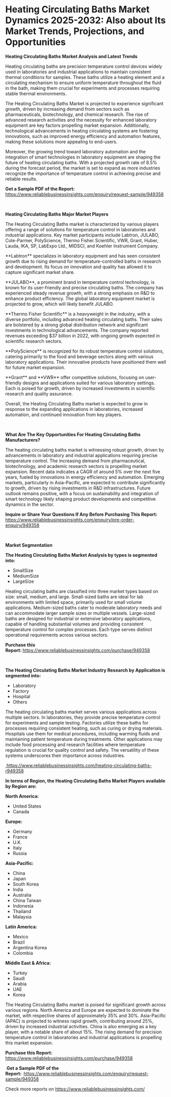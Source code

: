<p><h1>Heating Circulating Baths Market Dynamics 2025-2032: Also about Its Market Trends, Projections, and Opportunities</h1></p><p><strong>Heating Circulating Baths Market Analysis and Latest Trends</strong></p>
<p><p>Heating circulating baths are precision temperature control devices widely used in laboratories and industrial applications to maintain consistent thermal conditions for samples. These baths utilize a heating element and a circulating mechanism to ensure uniform temperature throughout the fluid in the bath, making them crucial for experiments and processes requiring stable thermal environments.</p><p>The Heating Circulating Baths Market is projected to experience significant growth, driven by increasing demand from sectors such as pharmaceuticals, biotechnology, and chemical research. The rise of advanced research activities and the necessity for enhanced laboratory equipment are key factors propelling market expansion. Additionally, technological advancements in heating circulating systems are fostering innovations, such as improved energy efficiency and automation features, making these solutions more appealing to end-users.</p><p>Moreover, the growing trend toward laboratory automation and the integration of smart technologies in laboratory equipment are shaping the future of heating circulating baths. With a projected growth rate of 8.5% during the forecast period, the market is set to expand as more industries recognize the importance of temperature control in achieving precise and reliable results.</p></p>
<p><strong>Get a Sample PDF of the Report:&nbsp;</strong> <a href="https://www.reliablebusinessinsights.com/enquiry/request-sample/949358?utm_campaign=2768&utm_medium=2&utm_source=Github&utm_content=ia&utm_term=11042025&utm_id=heating-circulating-baths">https://www.reliablebusinessinsights.com/enquiry/request-sample/949358</a></p>
<p>&nbsp;</p>
<p><strong>Heating Circulating Baths Major Market Players</strong></p>
<p><p>The Heating Circulating Baths market is characterized by various players offering a range of solutions for temperature control in laboratories and industrial applications. Key market participants include Labtron, JULABO, Cole-Parmer, PolyScience, Thermo Fisher Scientific, VWR, Grant, Huber, Lauda, IKA, SP, LabExpo Ltd., MIDSCI, and Koehler Instrument Company.</p><p>**Labtron** specializes in laboratory equipment and has seen consistent growth due to rising demand for temperature-controlled baths in research and development. Its focus on innovation and quality has allowed it to capture significant market share.</p><p>**JULABO**, a prominent brand in temperature control technology, is known for its user-friendly and precise circulating baths. The company has experienced steady revenue growth, with a strong emphasis on R&D to enhance product efficiency. The global laboratory equipment market is projected to grow, which will likely benefit JULABO.</p><p>**Thermo Fisher Scientific** is a heavyweight in the industry, with a diverse portfolio, including advanced heating circulating baths. Their sales are bolstered by a strong global distribution network and significant investments in technological advancements. The company reported revenues exceeding $37 billion in 2022, with ongoing growth expected in scientific research sectors.</p><p>**PolyScience** is recognized for its robust temperature control solutions, catering primarily to the food and beverage sectors along with various laboratory applications. Their innovative products have positioned them well for future market expansion.</p><p>**Grant** and **VWR** offer competitive solutions, focusing on user-friendly designs and applications suited for various laboratory settings. Each is poised for growth, driven by increased investments in scientific research and quality assurance.</p><p>Overall, the Heating Circulating Baths market is expected to grow in response to the expanding applications in laboratories, increased automation, and continued innovation from key players.</p></p>
<p>&nbsp;</p>
<p><strong>What Are The Key Opportunities For Heating Circulating Baths Manufacturers?</strong></p>
<p><p>The heating circulating baths market is witnessing robust growth, driven by advancements in laboratory and industrial applications requiring precise temperature control. The increasing demand from pharmaceutical, biotechnology, and academic research sectors is propelling market expansion. Recent data indicates a CAGR of around 5% over the next five years, fueled by innovations in energy efficiency and automation. Emerging markets, particularly in Asia-Pacific, are expected to contribute significantly to growth, driven by rising investments in R&D infrastructures. Future outlook remains positive, with a focus on sustainability and integration of smart technology likely shaping product developments and competitive dynamics in the sector.</p></p>
<p><strong>Inquire or Share Your Questions If Any Before Purchasing This Report:</strong> <a href="https://www.reliablebusinessinsights.com/enquiry/pre-order-enquiry/949358?utm_campaign=2768&utm_medium=2&utm_source=Github&utm_content=ia&utm_term=11042025&utm_id=heating-circulating-baths">https://www.reliablebusinessinsights.com/enquiry/pre-order-enquiry/949358</a></p>
<p>&nbsp;</p>
<p><strong>Market Segmentation</strong></p>
<p><strong>The Heating Circulating Baths Market Analysis by types is segmented into:</strong></p>
<p><ul><li>SmallSize</li><li>MediumSize</li><li>LargeSize</li></ul></p>
<p><p>Heating circulating baths are classified into three market types based on size: small, medium, and large. Small-sized baths are ideal for lab environments with limited space, primarily used for small volume applications. Medium-sized baths cater to moderate laboratory needs and can accommodate larger sample sizes or multiple vessels. Large-sized baths are designed for industrial or extensive laboratory applications, capable of handling substantial volumes and providing consistent temperature control for complex processes. Each type serves distinct operational requirements across various sectors.</p></p>
<p><strong>Purchase this Report:&nbsp;</strong><a href="https://www.reliablebusinessinsights.com/purchase/949358?utm_campaign=2768&utm_medium=2&utm_source=Github&utm_content=ia&utm_term=11042025&utm_id=heating-circulating-baths">https://www.reliablebusinessinsights.com/purchase/949358</a></p>
<p>&nbsp;</p>
<p><strong>The Heating Circulating Baths Market Industry Research by Application is segmented into:</strong></p>
<p><ul><li>Laboratory</li><li>Factory</li><li>Hospital</li><li>Others</li></ul></p>
<p><p>The heating circulating baths market serves various applications across multiple sectors. In laboratories, they provide precise temperature control for experiments and sample testing. Factories utilize these baths for processes requiring consistent heating, such as curing or drying materials. Hospitals use them for medical procedures, including warming fluids and maintaining patient temperature during treatments. Other applications may include food processing and research facilities where temperature regulation is crucial for quality control and safety. The versatility of these systems underscores their importance across industries.</p></p>
<p><a href="https://www.reliablebusinessinsights.com/heating-circulating-baths-r949358?utm_campaign=2768&utm_medium=2&utm_source=Github&utm_content=ia&utm_term=11042025&utm_id=heating-circulating-baths">&nbsp;https://www.reliablebusinessinsights.com/heating-circulating-baths-r949358</a></p>
<p><strong>In terms of Region, the Heating Circulating Baths Market Players available by Region are:</strong></p>
<p>
    <p> <strong> North America: </strong>
        <ul>
            <li>United States</li>
            <li>Canada</li>
        </ul>
        </p> 
    <p> <strong> Europe: </strong>
        <ul>
            <li>Germany</li>
            <li>France</li>
            <li>U.K.</li>
            <li>Italy</li>
            <li>Russia</li>
        </ul>
        </p> 
    <p> <strong> Asia-Pacific: </strong>
        <ul>
            <li>China</li>
            <li>Japan</li>
            <li>South Korea</li>
            <li>India</li>
            <li>Australia</li>
            <li>China Taiwan</li>
            <li>Indonesia</li>
            <li>Thailand</li>
            <li>Malaysia</li>
        </ul>
        </p> 
    <p> <strong> Latin America: </strong>
        <ul>
            <li>Mexico</li>
            <li>Brazil</li>
            <li>Argentina Korea</li>
            <li>Colombia</li>
        </ul>
        </p> 
    <p> <strong> Middle East & Africa: </strong>
        <ul>
            <li>Turkey</li>
            <li>Saudi</li>
            <li>Arabia</li>
            <li>UAE</li>
            <li>Korea</li>
        </ul>
    </p>
    </p>
<p><p>The Heating Circulating Baths market is poised for significant growth across various regions. North America and Europe are expected to dominate the market, with respective shares of approximately 35% and 30%. Asia-Pacific (APAC) is projected to witness rapid growth, contributing around 25%, driven by increased industrial activities. China is also emerging as a key player, with a notable share of about 15%. The rising demand for precision temperature control in laboratories and industrial applications is propelling this market expansion.</p></p>
<p><strong>Purchase this Report: </strong><a href="https://www.reliablebusinessinsights.com/purchase/949358?utm_campaign=2768&utm_medium=2&utm_source=Github&utm_content=ia&utm_term=11042025&utm_id=heating-circulating-baths">https://www.reliablebusinessinsights.com/purchase/949358</a></p>
<p>&nbsp;<strong>Get a Sample PDF of the Report:&nbsp;&nbsp;</strong><a href="https://www.reliablebusinessinsights.com/enquiry/request-sample/949358?utm_campaign=2768&utm_medium=2&utm_source=Github&utm_content=ia&utm_term=11042025&utm_id=heating-circulating-baths">https://www.reliablebusinessinsights.com/enquiry/request-sample/949358</a></p>
<p><strong></strong></p>
<p>Check more reports on <a href="https://www.reliablebusinessinsights.com/?utm_campaign=2768&utm_medium=2&utm_source=Github&utm_content=ia&utm_term=11042025&utm_id=heating-circulating-baths">https://www.reliablebusinessinsights.com/</a></p>